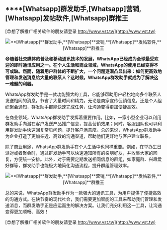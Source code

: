 ## ****[Whatsapp]**群发助手,**[Whatsapp]**营销,**[Whatsapp]**发帖软件,**[Whatsapp]**群推王**

[😍想了解推广相关软件的朋友请登录 http://www.vst.tw](http://www.vst.tw)

 <center><img src="https://vst.tw/MP4/tuiguang/png/6.png" alt="**[Whatsapp]**群发助手,**[Whatsapp]**营销,**[Whatsapp]**发帖软件,**[Whatsapp]**群推王"></center>

**😄随着社交媒体的普及和移动通讯技术的发展，WhatsApp已经成为全球最受欢迎的即时通讯应用之一。在个人生活和商业领域，WhatsApp的使用已经变得不可或缺。然而，随着用户群体的不断扩大，一个问题逐渐凸显出来：如何更高效地管理和发送消息给大量的联系人？这时候，WhatsApp群发助手就成为了解决这一难题的利器。**

WhatsApp群发助手是一款功能强大的工具，它能够帮助用户轻松地向多个联系人发送相同的消息，节省了大量时间和精力。无论是商家宣传促销信息，还是个人组织聚会通知，群发助手都能快速完成任务，让沟通变得更加便捷高效。

在商业领域，WhatsApp群发助手发挥着重要作用。比如，一家小型企业可以利用群发助手向潜在客户发送产品推广信息，提高营销效果；同时，客服团队也可以利用群发助手快速回复常见问题，提升客户满意度。总的来说，WhatsApp群发助手为企业打造了更加亲近、高效的沟通渠道，帮助他们更好地与客户建立联系。

除了商业用途，WhatsApp群发助手在个人生活中也同样重要。例如，在举办生日派对或者聚会时，通过群发助手可以快速通知所有的亲朋好友，并收集大家的回复，方便统一安排。此外，对于需要定期发送相同信息的群组，如家庭群、兴趣爱好群等，群发助手也能极大地简化沟通流程，提升群组管理效率。

 <center><img src="https://vst.tw/MP4/tuiguang/png/6.png" alt="**[Whatsapp]**群发助手,**[Whatsapp]**营销,**[Whatsapp]**发帖软件,**[Whatsapp]**群推王"></center>

总的来说，WhatsApp群发助手作为一款强大的通讯工具，为用户提供了便捷高效的沟通方式。在快节奏的现代社会，我们需要更加智能的工具来帮助我们管理和发送消息，而群发助手正是应运而生的解决方案。让我们充分利用这一工具，让沟通变得更加顺畅、高效！

[😍想了解推广相关软件的朋友请登录 http://www.vst.tw](http://www.vst.tw)




